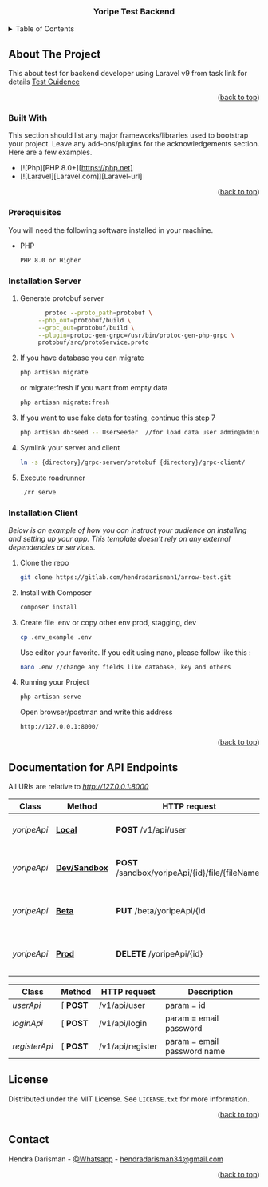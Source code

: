 <a name="readme-top"></a>

<br />
<div align="center">

  <h3 align="center">Yoripe Test Backend</h3>

</div>



<!-- TABLE OF CONTENTS -->
<details>
  <summary>Table of Contents</summary>
  <ol>
    <li>
      <a href="#about-the-project">About The Project</a>
      <ul>
        <li><a href="#built-with">Built With</a></li>
      </ul>
    </li>
    <li>
      <a href="#getting-started">Getting Started</a>
      <ul>
        <li><a href="#prerequisites">Prerequisites</a></li>
        <li><a href="#installation">Installation</a></li>
         <li><a href="#documentation-for-api-endpoints">Documentation for API Endpoints</a></li>
      </ul>
    </li>
    <li><a href="#license">License</a></li>
    <li><a href="#contact">Contact</a></li>
  </ol>
</details>



<!-- ABOUT THE PROJECT -->
## About The Project

This about test for backend developer using Laravel v9 from task link for details  [Test Guidence](docs/LaravelDeveloperTest(Updated).pdf)

<p align="right">(<a href="#readme-top">back to top</a>)</p>



### Built With

This section should list any major frameworks/libraries used to bootstrap your project. Leave any add-ons/plugins for the acknowledgements section. Here are a few examples.

* [![Php][PHP 8.0+][https://php.net]
* [![Laravel][Laravel.com]][Laravel-url]

<p align="right">(<a href="#readme-top">back to top</a>)</p>

### Prerequisites

You will need the following software installed in your machine.
* PHP
  ```sh
  PHP 8.0 or Higher
  ```
### Installation Server

1. Generate protobuf server
   ```sh
          protoc --proto_path=protobuf \
        --php_out=protobuf/build \
        --grpc_out=protobuf/build \
        --plugin=protoc-gen-grpc=/usr/bin/protoc-gen-php-grpc \
        protobuf/src/protoService.proto
   ```
2. If you have database you can migrate
   ```sh
   php artisan migrate
   ```
   or migrate:fresh if you want from empty data
   ```sh
   php artisan migrate:fresh
   ```
3. If you want to use fake data for testing, continue this step 7
   ```sh
   php artisan db:seed -- UserSeeder  //for load data user admin@admin.com pass password
   ```

4. Symlink your server and client 
   ```sh
   ln -s {directory}/grpc-server/protobuf {directory}/grpc-client/
   ```
5. Execute roadrunner
    ```sh
    ./rr serve
    ```


### Installation Client

_Below is an example of how you can instruct your audience on installing and setting up your app. This template doesn't rely on any external dependencies or services._

1. Clone the repo
   ```sh
   git clone https://gitlab.com/hendradarisman1/arrow-test.git
   ```
3. Install with Composer
   ```sh
   composer install
   ```
4. Create file .env or copy other env prod, stagging, dev
   ```sh
   cp .env_example .env 
   ```
   Use editor your favorite. If you edit using nano, please follow like this :

   ```sh
   nano .env //change any fields like database, key and others
   ```
5. Running your Project
   ```sh
   php artisan serve
    ```
   Open browser/postman and write this address
   
   ```sh
   http://127.0.0.1:8000/
   ```
   
<p align="right">(<a href="#readme-top">back to top</a>)</p>


<a name="documentation-for-api-endpoints"></a>
## Documentation for API Endpoints

All URIs are relative to *http://127.0.0.1:8000*

Class | Method | HTTP request | Description
------------ | ------------- | ------------- | -------------
*yoripeApi* | [**Local**](docs) | **POST** /v1/api/user | Call all function user [local]
*yoripeApi* | [**Dev/Sandbox**](docs) | **POST** /sandbox/yoripeApi/{id}/file/{fileName} | This example standard for sandbox/dev
*yoripeApi* | [**Beta**](docs) | **PUT** /beta/yoripeApi/{id | This example standard for beta
*yoripeApi* | [**Prod**](docs) | **DELETE** /yoripeApi/{id} | This example standard for Production


Class | Method | HTTP request | Description
------------ | ------------- | ------------- | -------------
*userApi* | [ **POST** | /v1/api/user | param = id
*loginApi* |  [ **POST** | /v1/api/login | param = email password 
*registerApi* | [ **POST** | /v1/api/register | param = email password name



<!-- LICENSE -->
## License

Distributed under the MIT License. See `LICENSE.txt` for more information.

<p align="right">(<a href="#readme-top">back to top</a>)</p>



<!-- CONTACT -->
## Contact

Hendra Darisman - [@Whatsapp](https://wa.me/6289656307984) - hendradarisman34@gmail.com

<p align="right">(<a href="#readme-top">back to top</a>)</p>



